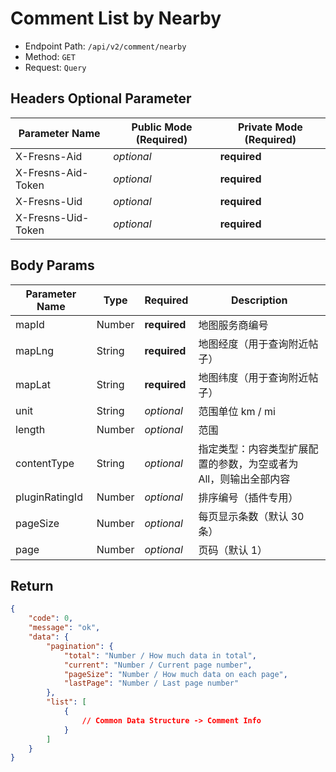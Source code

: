 # Comment List by Nearby

- Endpoint Path: `/api/v2/comment/nearby`
- Method: `GET`
- Request: `Query`

## Headers Optional Parameter

| Parameter Name | Public Mode (Required) | Private Mode (Required) |
| --- | --- | --- |
| X-Fresns-Aid | *optional* | **required** |
| X-Fresns-Aid-Token | *optional* | **required** |
| X-Fresns-Uid | *optional* | **required** |
| X-Fresns-Uid-Token | *optional* | **required** |

## Body Params

| Parameter Name | Type | Required | Description |
| --- | --- | --- | --- |
| mapId | Number | **required** | 地图服务商编号 |
| mapLng | String | **required** | 地图经度（用于查询附近帖子） |
| mapLat | String | **required** | 地图纬度（用于查询附近帖子） |
| unit | String | *optional* | 范围单位 km / mi |
| length | Number | *optional* | 范围 |
| contentType | String | *optional* | 指定类型：内容类型扩展配置的参数，为空或者为 All，则输出全部内容 |
| pluginRatingId | Number | *optional* | 排序编号（插件专用） |
| pageSize | Number | *optional* | 每页显示条数（默认 30 条） |
| page | Number | *optional* | 页码（默认 1） |

## Return

```json
{
    "code": 0,
    "message": "ok",
    "data": {
        "pagination": {
            "total": "Number / How much data in total",
            "current": "Number / Current page number",
            "pageSize": "Number / How much data on each page",
            "lastPage": "Number / Last page number"
        },
        "list": [
            {
                // Common Data Structure -> Comment Info
            }
        ]
    }
}
```
